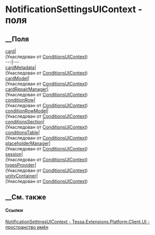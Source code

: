 # NotificationSettingsUIContext - поля
##  __Поля
[card](F_Tessa_Extensions_Platform_Client_UI_ConditionsUIContext_card.htm)|  
(Унаследован от
[ConditionsUIContext](T_Tessa_Extensions_Platform_Client_UI_ConditionsUIContext.htm))  
---|---  
[cardMetadata](F_Tessa_Extensions_Platform_Client_UI_ConditionsUIContext_cardMetadata.htm)|  
(Унаследован от
[ConditionsUIContext](T_Tessa_Extensions_Platform_Client_UI_ConditionsUIContext.htm))  
[cardModel](F_Tessa_Extensions_Platform_Client_UI_ConditionsUIContext_cardModel.htm)|  
(Унаследован от
[ConditionsUIContext](T_Tessa_Extensions_Platform_Client_UI_ConditionsUIContext.htm))  
[cardRepairManager](F_Tessa_Extensions_Platform_Client_UI_ConditionsUIContext_cardRepairManager.htm)|  
(Унаследован от
[ConditionsUIContext](T_Tessa_Extensions_Platform_Client_UI_ConditionsUIContext.htm))  
[conditionRow](F_Tessa_Extensions_Platform_Client_UI_ConditionsUIContext_conditionRow.htm)|  
(Унаследован от
[ConditionsUIContext](T_Tessa_Extensions_Platform_Client_UI_ConditionsUIContext.htm))  
[conditionRowModel](F_Tessa_Extensions_Platform_Client_UI_ConditionsUIContext_conditionRowModel.htm)|  
(Унаследован от
[ConditionsUIContext](T_Tessa_Extensions_Platform_Client_UI_ConditionsUIContext.htm))  
[conditionsSection](F_Tessa_Extensions_Platform_Client_UI_ConditionsUIContext_conditionsSection.htm)|  
(Унаследован от
[ConditionsUIContext](T_Tessa_Extensions_Platform_Client_UI_ConditionsUIContext.htm))  
[conditionsTable](F_Tessa_Extensions_Platform_Client_UI_ConditionsUIContext_conditionsTable.htm)|  
(Унаследован от
[ConditionsUIContext](T_Tessa_Extensions_Platform_Client_UI_ConditionsUIContext.htm))  
[placeholderManager](F_Tessa_Extensions_Platform_Client_UI_ConditionsUIContext_placeholderManager.htm)|  
(Унаследован от
[ConditionsUIContext](T_Tessa_Extensions_Platform_Client_UI_ConditionsUIContext.htm))  
[session](F_Tessa_Extensions_Platform_Client_UI_ConditionsUIContext_session.htm)|  
(Унаследован от
[ConditionsUIContext](T_Tessa_Extensions_Platform_Client_UI_ConditionsUIContext.htm))  
[typesProvider](F_Tessa_Extensions_Platform_Client_UI_ConditionsUIContext_typesProvider.htm)|  
(Унаследован от
[ConditionsUIContext](T_Tessa_Extensions_Platform_Client_UI_ConditionsUIContext.htm))  
[unityContainer](F_Tessa_Extensions_Platform_Client_UI_ConditionsUIContext_unityContainer.htm)|  
(Унаследован от
[ConditionsUIContext](T_Tessa_Extensions_Platform_Client_UI_ConditionsUIContext.htm))  
##  __См. также
#### Ссылки
[NotificationSettingsUIContext -
](T_Tessa_Extensions_Platform_Client_UI_NotificationSettingsUIContext.htm)
[Tessa.Extensions.Platform.Client.UI - пространство
имён](N_Tessa_Extensions_Platform_Client_UI.htm)
